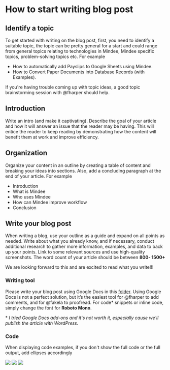 # How to start writing blog post

## Identify a topic
To get started with writing on the blog post, first, you need to identify a suitable topic, the topic can be pretty general for a start and could range from general topics relating to technologies in Mindee,  Mindee specific topics, problem-solving topics etc.  For example
- How to automatically add Payslips to Google Sheets using Mindee.
- How to Convert Paper Documents into Database Records (with Examples).

If you're having trouble coming up with topic ideas, a good topic brainstorming session with @fharper should help.

## Introduction
Write an intro (and make it captivating). Describe the goal of your article and how it will answer an issue that the reader may be having. This will entice the reader to keep reading by demonstrating how the content will benefit them at work and improve efficiency.

## Organization
Organize your content in an outline by creating a table of content and breaking your ideas into sections. Also, add a concluding paragraph at the end of your article. For example
- Introduction
- What is Mindee
- Who uses Mindee
- How can Mindee improve workflow
- Conclusion

## Write your blog post
When writing a blog, use your outline as a guide and expand on all points as needed. Write about what you already know, and if necessary, conduct additional research to gather more information, examples, and data to back up your points. Link to some relevant sources and use high-quality screenshots. The word count of your article should be between **800- 1500+**

We are looking forward to this and are excited to read what you write!!!

### Writing tool

Please write your blog post using Google Docs in this [folder](https://drive.google.com/drive/u/1/folders/1syUDM_hb-mmX39nYLopTgQlvRLYpGpRh). Using Google Docs is not a perfect solution, but it’s the easiest tool for @fharper to add comments, and for @fakela to proofread. For code\* snippets or inline code, simply change the font for **Roboto Mono**.

\* *I tried Google Docs add-ons and it's not worth it, especially cause we'll publish the article with WordPress.*

### Code

When displaying code examples, if you don't show the full code or the full output, add ellipses accordingly

![](../../img/code-top.png)
![](../../img/code-bottom.png)
![](../../img/code-top-bottom.png)
